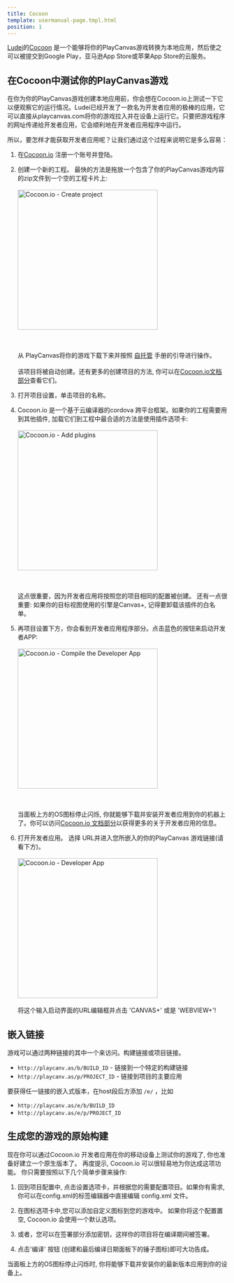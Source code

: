 ```yaml
---
title: Cocoon
template: usermanual-page.tmpl.html
position: 1
---
```


 [Ludei][2]的[Cocoon][1] 是一个能够将你的PlayCanvas游戏转换为本地应用，然后使之可以被提交到Google Play，亚马逊App Store或苹果App Store的云服务。

##  在Cocoon中测试你的PlayCanvas游戏

在你为你的PlayCanvas游戏创建本地应用前，你会想在Cocoon.io上测试一下它以便观察它的运行情况。Ludei已经开发了一款名为开发者应用的极棒的应用，它可以直接从playcanvas.com将你的游戏拉入并在设备上运行它。只要把游戏程序的网址传递给开发者应用，它会顺利地在开发者应用程序中运行。

所以，要怎样才能获取开发者应用呢？让我们通过这个过程来说明它是多么容易：

1. 在[Cocoon.io][1] 注册一个账号并登陆。
2. 创建一个新的工程。 最快的方法是拖放一个包含了你的PlayCanvas游戏内容的zip文件到一个空的工程卡片上: <br><br><img alt="Cocoon.io - Create project" width="320" src="/images/publishing/cocoon/create-project-cocoon.png"></img><p><br><br>从 PlayCanvas将你的游戏下载下来并按照 [自托管][5] 手册的引导进行操作。<br><br>该项目将被自动创建。还有更多的创建项目的方法, 你可以在[Cocoon.io文档部分][3]查看它们。

3. 打开项目设置，单击项目的名称。

4. Cocoon.io 是一个基于云编译器的cordova 跨平台框架。如果你的工程需要用到其他插件, 加载它们到工程中最合适的方法是使用插件选项卡:<br><br><img alt="Cocoon.io - Add plugins" width="320" src="/images/publishing/cocoon/plugins-wizard-cocoon.png"></img><p><br><br>这点很重要，因为开发者应用将按照您的项目相同的配置被创建。 还有一点很重要: 如果你的目标视图使用的引擎是Canvas+, 记得要卸载该插件的白名单。

5. 再项目设置下方，你会看到开发者应用程序部分。点击蓝色的按钮来启动开发者APP:<br><br><img alt="Cocoon.io - Compile the Developer App" width="320" src="/images/publishing/cocoon/compile-devapp-cocoon.png"></img><p><br><br>当面板上方的OS图标停止闪烁, 你就能够下载并安装开发者应用到你的机器上了。你可以访问[Cocoon.io 文档部分][4]以获得更多的关于开发者应用的信息。

6. 打开开发者应用。 选择 URL并进入您所嵌入的你的PlayCanvas 游戏链接(请看下方)。<br><br><img alt="Cocoon.io - Developer App" width="320" src="/images/publishing/cocoon/devapp-urls-cocoon.png"></img><br><br>将这个输入启动界面的URL编辑框并点击 'CANVAS+' 或是 'WEBVIEW+'!

## 嵌入链接

游戏可以通过两种链接的其中一个来访问。构建链接或项目链接。

* `http://playcanv.as/b/BUILD_ID` - 链接到一个特定的构建链接
* `http://playcanv.as/p/PROJECT_ID` - 链接到项目的主要应用

要获得任一链接的嵌入式版本，在host段后方添加 `/e/` ，比如

* `http://playcanv.as/e/b/BUILD_ID`
* `http://playcanv.as/e/p/PROJECT_ID`

## 生成您的游戏的原始构建

现在你可以通过Cocoon.io 开发者应用在你的移动设备上测试你的游戏了, 你也准备好建立一个原生版本了。 再度提示, Cocoon.io 可以很轻易地为你达成这项功能。 你只需要按照以下几个简单步骤来操作:

1. 回到项目配置中, 点击设置选项卡，并根据您的需要配置项目。如果你有需求, 你可以在config.xml的标签编辑器中直接编辑 config.xml 文件。

2. 在图标选项卡中,您可以添加自定义图标到您的游戏中。 如果你将这个配置置空, Cocoon.io 会使用一个默认选项。

3. 或者，您可以在签署部分添加密钥，这样你的项目将在编译期间被签署。

4. 点击'编译' 按钮 (创建和最后编译日期面板下的锤子图标)即可大功告成。

当面板上方的OS图标停止闪烁时, 你将能够下载并安装你的最新版本应用到你的设备上。

[1]: http://cocoon.io/
[2]: https://ludei.com/
[3]: https://cocoon.io/doc/cloud_compiler#create-a-project
[4]: https://cocoon.io/doc/developer_app
[5]: /user-manual/publishing/web/self-hosting/

